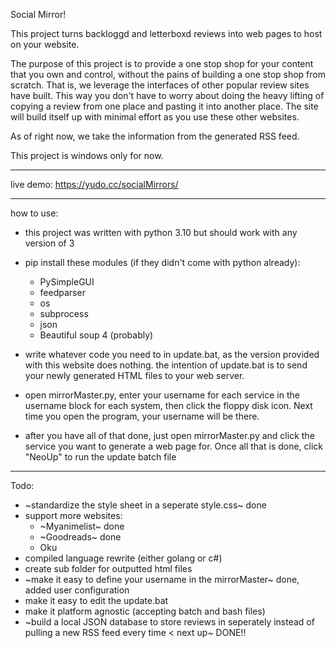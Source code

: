 Social Mirror!

This project turns backloggd and letterboxd reviews into web pages to host on your website.

The purpose of this project is to provide a one stop shop for your content that you own and control, without the pains of building a one stop shop from scratch. That is, we leverage the interfaces of other popular review sites have built. This way you don't have to worry about doing the heavy lifting of copying a review from one place and pasting it into another place. The site will build itself up with minimal effort as you use these other websites.

As of right now, we take the information from the generated RSS feed. 

This project is windows only for now.

____

live demo: https://yudo.cc/socialMirrors/
____
how to use:
- this project was written with python 3.10 but should work with any version of 3
- pip install these modules (if they didn't come with python already):
    - PySimpleGUI
    - feedparser
    - os
    - subprocess
    - json
    - Beautiful soup 4 (probably)

- write whatever code you need to in update.bat, as the version provided with this website does nothing. the intention of update.bat is to send your newly generated HTML files to your web server.

- open mirrorMaster.py, enter your username for each service in the username block for each system, then click the floppy disk icon. Next time you open the program, your username will be there.

- after you have all of that done, just open mirrorMaster.py and click the service you want to generate a web page for. Once all that is done, click "NeoUp" to run the update batch file
____
Todo:

- ~standardize the style sheet in a seperate style.css~ done
- support more websites:
    - ~Myanimelist~ done
    - ~Goodreads~ done
    - Oku
- compiled language rewrite (either golang or c#)
- create sub folder for outputted html files
- ~make it easy to define your username in the mirrorMaster~ done, added user configuration
- make it easy to edit the update.bat
- make it platform agnostic (accepting batch and bash files)
- ~build a local JSON database to store reviews in seperately instead of pulling a new RSS feed every time < next up~ DONE!!
